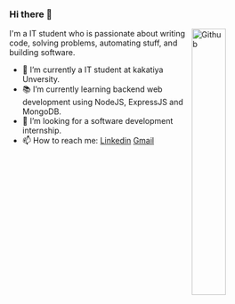 

### Hi there 👋

<img width="35%" align="right" alt="Github" src="https://user-images.githubusercontent.com/48678280/88862734-4903af80-d201-11ea-968b-9c939d88a37c.gif" />

I'm a IT student who is passionate about writing code, solving problems, automating stuff, and building software.

- 🔭 I’m currently a IT student at kakatiya Unversity.
- 📚 I’m currently learning  backend web development using NodeJS, ExpressJS and MongoDB.
- 👯 I’m looking for a software development internship. 
- 📫 How to reach me: [Linkedin](https://www.linkedin.com/in/pavankalyanbasaveni) [Gmail](mailto:pavankalyanbasaveni@gmail.com)

